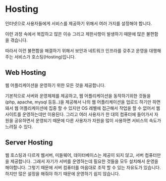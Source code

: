 # Hosting

인터넷으로 사용자들에게 서비스를 제공하기 위해서 여러 가지를 설정해야 합니다.

이런 과정 속에서 복잡하고 많은 이슈 그리고 제한사항이 발생하기 때문에 많은 불편함을 겪습니다.

따라서 이런 불편함을 해결하기 위해서 보안과 네트워크 인프라를 갖추고 운영을 대행해 주는 서비스가 호스팅(Hosting)입니다.

## Web Hosting

웹 어플리케이션을 운영하기 위한 모든 것을 제공합니다.

기본적으로 서버와 운영체제를 제공하고, 웹 어플리케이션을 동작하기위한 것들을 (php, apache, mysql 등등..)을 제공해서 나의 웹 어플리케이션을 업로드 하기만 하면 돼서 웹 어플리케이션에 집중 할 수 있지만 OS 레벨에 접근해서 작업을 할 수 없어서 웹 사이트를 운영하는데만 이용된다. 그리고 여러 사용자가 한 대의 컴퓨터에 들어가서 자원을 공유하면서 운영되기 때문에 다른 사용자가 자원을 많이 사용하면 서비스의 속도가 느려질 수 있다.

## Server Hosting

웹 호스팅과 다르게 웹서버, 미들웨어, 데이터베이스는 제공이 되지 않고, 서버 컴퓨터만을 제공합니다. 그래서 자기가 서버를 운영하는데 필요한 것들을 모두 설치해서 운영을 해야합니다. 그렇기 때문에 서버 컴퓨터를 마음대로 조작 할 수 있는 자유도가 있습니다. 하지만 많은 설정을 해줘야 하기 때문에 운영하기 쉽지 않습니다.
